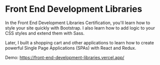 # Front End Development Libraries

In the Front End Development Libraries Certification, you'll learn how to style your site quickly with Bootstrap. I also learn how to add logic to your CSS styles and extend them with Sass.

Later, I built a shopping cart and other applications to learn how to create powerful Single Page Applications (SPAs) with React and Redux.

Demo: https://front-end-development-libraries.vercel.app/
